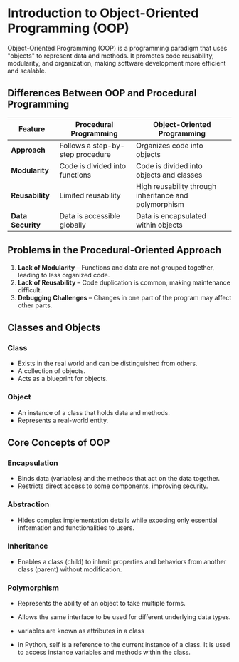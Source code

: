 # Introduction to Object-Oriented Programming (OOP)

Object-Oriented Programming (OOP) is a programming paradigm that uses "objects" to represent data and methods. It promotes code reusability, modularity, and organization, making software development more efficient and scalable.

## Differences Between OOP and Procedural Programming

| Feature        | Procedural Programming       | Object-Oriented Programming  |
|---------------|----------------------------|-----------------------------|
| **Approach**   | Follows a step-by-step procedure | Organizes code into objects |
| **Modularity** | Code is divided into functions | Code is divided into objects and classes |
| **Reusability** | Limited reusability | High reusability through inheritance and polymorphism |
| **Data Security** | Data is accessible globally | Data is encapsulated within objects |

## Problems in the Procedural-Oriented Approach

1. **Lack of Modularity** – Functions and data are not grouped together, leading to less organized code.
2. **Lack of Reusability** – Code duplication is common, making maintenance difficult.
3. **Debugging Challenges** – Changes in one part of the program may affect other parts.

## Classes and Objects

### Class
- Exists in the real world and can be distinguished from others.
- A collection of objects.
- Acts as a blueprint for objects.

### Object
- An instance of a class that holds data and methods.
- Represents a real-world entity.

## Core Concepts of OOP

### Encapsulation
- Binds data (variables) and the methods that act on the data together.
- Restricts direct access to some components, improving security.

### Abstraction
- Hides complex implementation details while exposing only essential information and functionalities to users.

### Inheritance
- Enables a class (child) to inherit properties and behaviors from another class (parent) without modification.

### Polymorphism
- Represents the ability of an object to take multiple forms.
- Allows the same interface to be used for different underlying data types.



- variables are known as attributes in a class 
- in Python, self is a reference to the current instance of a class. It is used to access instance variables and methods within the class.